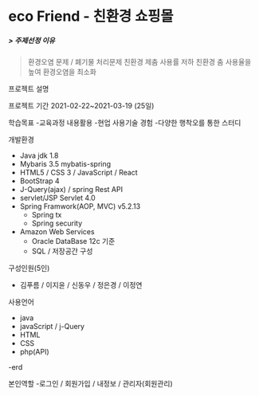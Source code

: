 # eco Friend - 친환경 쇼핑몰 

##### > 주제선정 이유
> 환경오염 문제 / 폐기물 처리문제
> 친환경 제춤 사용률 저하
> 친환경 춤 사용율을 높여 환경오염을 최소화

프로젝트 설명

프로젝트 기간
2021-02-22~2021-03-19 (25일)

학습목표
-교육과정 내용활용
-현업 사용기술 경험
-다양한 행착오를 통한 스터디

개발환경
- Java jdk 1.8
- Mybaris 3.5 mybatis-spring
- HTML5 / CSS 3 / JavaScript / React
- BootStrap 4
- J-Query(ajax) / spring Rest API
- servlet/JSP Servlet 4.0
- Spring Framwork(AOP, MVC) v5.2.13
  - Spring tx
  - Spring security
- Amazon Web Services
  - Oracle DataBase 12c 기준
  - SQL / 저장공간 구성

구성인원(5인)
- 김푸름 / 이지윤 / 신동우 / 정은경 / 이정연

사용언어
- java
- javaScript / j-Query
- HTML
- CSS
- php(API)

-erd




본인역할
-로그인 / 회원가입 / 내정보 / 관리자(회원관리)



